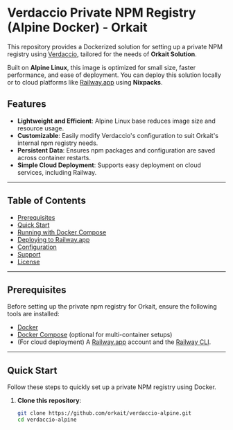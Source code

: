 # Verdaccio Private NPM Registry (Alpine Docker) - Orkait

This repository provides a Dockerized solution for setting up a private NPM registry using [Verdaccio](https://verdaccio.org/), tailored for the needs of **Orkait Solution**. 

Built on **Alpine Linux**, this image is optimized for small size, faster performance, and ease of deployment. 
You can deploy this solution locally or to cloud platforms like [Railway.app](https://railway.app) using **Nixpacks**.

## Features

-   **Lightweight and Efficient**: Alpine Linux base reduces image size and resource usage.
-   **Customizable**: Easily modify Verdaccio's configuration to suit Orkait's internal npm registry needs.
-   **Persistent Data**: Ensures npm packages and configuration are saved across container restarts.
-   **Simple Cloud Deployment**: Supports easy deployment on cloud services, including Railway.

---

## Table of Contents

-   [Prerequisites](#prerequisites)
-   [Quick Start](#quick-start)
-   [Running with Docker Compose](#running-with-docker-compose)
-   [Deploying to Railway.app](#deploying-to-railwayapp)
-   [Configuration](#configuration)
-   [Support](#support)
-   [License](#license)

---

## Prerequisites

Before setting up the private npm registry for Orkait, ensure the following tools are installed:

-   [Docker](https://www.docker.com/get-started)
-   [Docker Compose](https://docs.docker.com/compose/) (optional for multi-container setups)
-   (For cloud deployment) A [Railway.app](https://railway.app) account and the [Railway CLI](https://docs.railway.app/develop/cli).

---

## Quick Start

Follow these steps to quickly set up a private NPM registry using Docker.

1. **Clone this repository**:

    ```bash
    git clone https://github.com/orkait/verdaccio-alpine.git
    cd verdaccio-alpine
    ```
